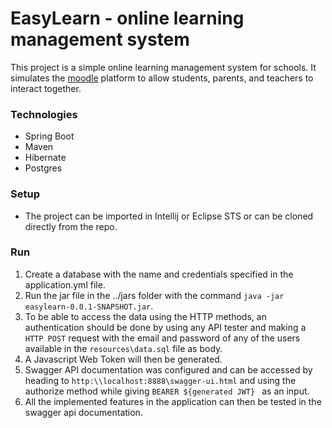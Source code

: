 # EasyLearn - online learning management system
This project is a simple online learning management system for schools. It simulates the [moodle](https://moodle.org/) platform to allow students, parents, and teachers to interact together.
### Technologies
 * Spring Boot
 * Maven
 * Hibernate
 * Postgres
### Setup
   * The project can be imported in Intellij or Eclipse STS or can be cloned directly from the repo.
### Run
   1. Create a database with the name and credentials specified in the application.yml file.
   2. Run the jar file in the ../jars folder with the command ``` java -jar easylearn-0.0.1-SNAPSHOT.jar ```.
   3. To be able to access the data using the HTTP methods, an authentication should be done by using any API tester and making a ``` HTTP POST ``` request with the email and password of any of the users available in the ``` resources\data.sql ``` file as body.
   4. A Javascript Web Token will then be generated.
   5. Swagger API documentation was configured and can be accessed by heading to ``` http:\\localhost:8888\swagger-ui.html ``` and using the authorize method while giving ```BEARER ${generated JWT} ``` as an input.
   6. All the implemented features in the application can then be tested in the swagger api documentation.


